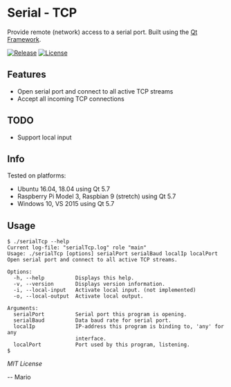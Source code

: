 # Serial - TCP

Provide remote (network) access to a serial port. Built using the [Qt Framework](https://doc.qt.io).

[![Release](https://img.shields.io/github/release/Mokolea/serialTcp.svg)](https://github.com/Mokolea/serialTcp/releases)
[![License](https://img.shields.io/github/license/Mokolea/serialTcp.svg)](LICENSE)

## Features
 - Open serial port and connect to all active TCP streams
 - Accept all incoming TCP connections

## TODO
 - Support local input

## Info
Tested on platforms:
 - Ubuntu 16.04, 18.04 using Qt 5.7
 - Raspberry Pi Model 3, Raspbian 9 (stretch) using Qt 5.7
 - Windows 10, VS 2015 using Qt 5.7

## Usage
```
$ ./serialTcp --help
Current log-file: "serialTcp.log" role "main"
Usage: ./serialTcp [options] serialPort serialBaud localIp localPort
Open serial port and connect to all active TCP streams.

Options:
  -h, --help          Displays this help.
  -v, --version       Displays version information.
  -i, --local-input   Activate local input. (not implemented)
  -o, --local-output  Activate local output.

Arguments:
  serialPort          Serial port this program is opening.
  serialBaud          Data baud rate for serial port.
  localIp             IP-address this program is binding to, 'any' for any
                      interface.
  localPort           Port used by this program, listening.
$ 
```

*MIT License*

-- Mario
